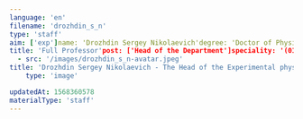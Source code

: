 ```yaml
---
language: 'en'
filename: 'drozhdin_s_n'
type: 'staff'
aim: ['exp']name: 'Drozhdin Sergey Nikolaevich'degree: 'Doctor of Physico-Mathematical Sciences'
title: 'Full Professor'post: ['Head of the Department']speciality: '(01.04.10) Semiconductor physics'contacts: ['+74732208424', 'root@dr.vsu.ru']avatar:
  - src: '/images/drozhdin_s_n-avatar.jpeg'
title: 'Drozhdin Sergey Nikolaevich - The Head of the Experimental physics Department'
    type: 'image'

updatedAt: 1568360578
materialType: 'staff'
---
```


